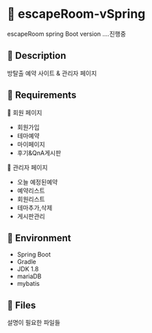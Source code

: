 # :pencil: escapeRoom-vSpring
escapeRoom spring Boot version ....진행중

## :pushpin: Description
방탈출 예약 사이트 & 관리자 페이지 

## :pushpin: Requirements
:small_orange_diamond: 회원 페이지
  - 회원가입
  - 테마예약
  - 마이페이지
  - 후기&QnA게시판

:small_orange_diamond: 관리자 페이지
  - 오늘 예정된예약
  - 예약리스트
  - 회원리스트
  - 테마추가,삭제
  - 게시판관리

## :pushpin: Environment
+ Spring Boot
+ Gradle
+ JDK 1.8
+ mariaDB
+ mybatis

## :pushpin: Files
설명이 필요한 파일들

